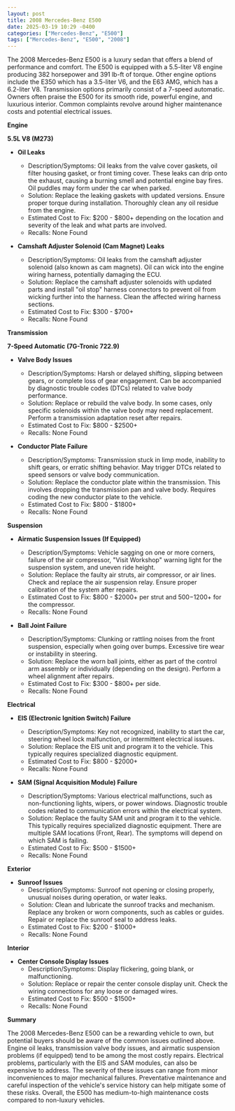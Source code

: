 ```yaml
---
layout: post
title: 2008 Mercedes-Benz E500
date: 2025-03-19 10:29 -0400
categories: ["Mercedes-Benz", "E500"]
tags: ["Mercedes-Benz", "E500", "2008"]
---
```

The 2008 Mercedes-Benz E500 is a luxury sedan that offers a blend of performance and comfort. The E500 is equipped with a 5.5-liter V8 engine producing 382 horsepower and 391 lb-ft of torque. Other engine options include the E350 which has a 3.5-liter V6, and the E63 AMG, which has a 6.2-liter V8. Transmission options primarily consist of a 7-speed automatic. Owners often praise the E500 for its smooth ride, powerful engine, and luxurious interior. Common complaints revolve around higher maintenance costs and potential electrical issues.

**Engine**

**5.5L V8 (M273)**

*   **Oil Leaks**
    *   Description/Symptoms: Oil leaks from the valve cover gaskets, oil filter housing gasket, or front timing cover. These leaks can drip onto the exhaust, causing a burning smell and potential engine bay fires. Oil puddles may form under the car when parked.
    *   Solution: Replace the leaking gaskets with updated versions. Ensure proper torque during installation. Thoroughly clean any oil residue from the engine.
    *   Estimated Cost to Fix: $200 - $800+ depending on the location and severity of the leak and what parts are involved.
    *   Recalls: None Found

*   **Camshaft Adjuster Solenoid (Cam Magnet) Leaks**
    *   Description/Symptoms: Oil leaks from the camshaft adjuster solenoid (also known as cam magnets). Oil can wick into the engine wiring harness, potentially damaging the ECU.
    *   Solution: Replace the camshaft adjuster solenoids with updated parts and install "oil stop" harness connectors to prevent oil from wicking further into the harness. Clean the affected wiring harness sections.
    *   Estimated Cost to Fix: $300 - $700+
    *   Recalls: None Found

**Transmission**

**7-Speed Automatic (7G-Tronic 722.9)**

*   **Valve Body Issues**
    *   Description/Symptoms: Harsh or delayed shifting, slipping between gears, or complete loss of gear engagement. Can be accompanied by diagnostic trouble codes (DTCs) related to valve body performance.
    *   Solution: Replace or rebuild the valve body. In some cases, only specific solenoids within the valve body may need replacement. Perform a transmission adaptation reset after repairs.
    *   Estimated Cost to Fix: $800 - $2500+
    *   Recalls: None Found

*   **Conductor Plate Failure**
    *   Description/Symptoms: Transmission stuck in limp mode, inability to shift gears, or erratic shifting behavior. May trigger DTCs related to speed sensors or valve body communication.
    *   Solution: Replace the conductor plate within the transmission. This involves dropping the transmission pan and valve body. Requires coding the new conductor plate to the vehicle.
    *   Estimated Cost to Fix: $800 - $1800+
    *   Recalls: None Found

**Suspension**

*   **Airmatic Suspension Issues (If Equipped)**
    *   Description/Symptoms: Vehicle sagging on one or more corners, failure of the air compressor, "Visit Workshop" warning light for the suspension system, and uneven ride height.
    *   Solution: Replace the faulty air struts, air compressor, or air lines. Check and replace the air suspension relay. Ensure proper calibration of the system after repairs.
    *   Estimated Cost to Fix: $800 - $2000+ per strut and $500-$1200+ for the compressor.
    *   Recalls: None Found

*   **Ball Joint Failure**
    *   Description/Symptoms: Clunking or rattling noises from the front suspension, especially when going over bumps. Excessive tire wear or instability in steering.
    *   Solution: Replace the worn ball joints, either as part of the control arm assembly or individually (depending on the design). Perform a wheel alignment after repairs.
    *   Estimated Cost to Fix: $300 - $800+ per side.
    *   Recalls: None Found

**Electrical**

*   **EIS (Electronic Ignition Switch) Failure**
    *   Description/Symptoms: Key not recognized, inability to start the car, steering wheel lock malfunction, or intermittent electrical issues.
    *   Solution: Replace the EIS unit and program it to the vehicle. This typically requires specialized diagnostic equipment.
    *   Estimated Cost to Fix: $800 - $2000+
    *   Recalls: None Found

*   **SAM (Signal Acquisition Module) Failure**
    *   Description/Symptoms: Various electrical malfunctions, such as non-functioning lights, wipers, or power windows. Diagnostic trouble codes related to communication errors within the electrical system.
    *   Solution: Replace the faulty SAM unit and program it to the vehicle. This typically requires specialized diagnostic equipment. There are multiple SAM locations (Front, Rear). The symptoms will depend on which SAM is failing.
    *   Estimated Cost to Fix: $500 - $1500+
    *   Recalls: None Found

**Exterior**

*   **Sunroof Issues**
    *   Description/Symptoms: Sunroof not opening or closing properly, unusual noises during operation, or water leaks.
    *   Solution: Clean and lubricate the sunroof tracks and mechanism. Replace any broken or worn components, such as cables or guides. Repair or replace the sunroof seal to address leaks.
    *   Estimated Cost to Fix: $200 - $1000+
    *   Recalls: None Found

**Interior**

*   **Center Console Display Issues**
    *   Description/Symptoms: Display flickering, going blank, or malfunctioning.
    *   Solution: Replace or repair the center console display unit. Check the wiring connections for any loose or damaged wires.
    *   Estimated Cost to Fix: $500 - $1500+
    *   Recalls: None Found

**Summary**

The 2008 Mercedes-Benz E500 can be a rewarding vehicle to own, but potential buyers should be aware of the common issues outlined above. Engine oil leaks, transmission valve body issues, and airmatic suspension problems (if equipped) tend to be among the most costly repairs. Electrical problems, particularly with the EIS and SAM modules, can also be expensive to address. The severity of these issues can range from minor inconveniences to major mechanical failures. Preventative maintenance and careful inspection of the vehicle's service history can help mitigate some of these risks. Overall, the E500 has medium-to-high maintenance costs compared to non-luxury vehicles.

